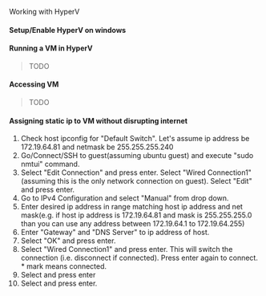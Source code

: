 Working with HyperV
#### Setup/Enable HyperV on windows


#### Running a VM in HyperV
>TODO

#### Accessing VM
>TODO

#### Assigning static ip to VM without disrupting internet
1. Check host ipconfig for "Default Switch". Let's assume ip address be 172.19.64.81 and netmask be 255.255.255.240
2. Go/Connect/SSH to guest(assuming ubuntu guest) and execute "sudo nmtui" command.
3. Select "Edit Connection" and press enter. Select "Wired Connection1" (assuming this is the only network connection on guest). Select "Edit" and press enter.
4. Go to IPv4 Configuration and select "Manual" from drop down.
5. Enter desired ip address in range matching host ip address and net mask(e.g. if host ip address is 172.19.64.81 and mask is 255.255.255.0 than you can use any address between 172.19.64.1 to 172.19.64.255)
6. Enter "Gateway" and "DNS Server" to ip address of host.
7. Select "OK" and press enter.
8. Select "Wired Connection1" and press enter. This will switch the connection (i.e. disconnect if connected). Press enter again to connect. * mark means connected.
9. Select <ok> and press enter
10. Select <Quit> and press enter.



